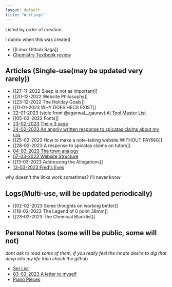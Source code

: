 ```yaml
---
layout: default
title: "Writings"
---
```


Listed by order of creation.

I dunno when this was created
- [[Linux Github Saga]]
- [Chemistry Textbook review](Chemistry%20Resources%20review.md)


## Articles (Single-use(may be updated very rarely))

- [[27-11-2022 Sleep is not as important]]
- [[20-12-2022 Website Philosophy]]
- [[23-12-2022 The Holiday Goals]]
- [[11-01-2023 WHY DOES HECS EXIST]]
- 22-01-2023 (stole from @agarwal__gaurav) [AI Tool Master List](https://share-docs.clickup.com/25598832/d/h/rd6vg-14247/0b79ca1dc0f7429/rd6vg-12207)
- [[05-02-2023 Fonts]]
- [23-02-2023 The v 3 saga](23-02-2023%20The%20v%203%20saga.md)
- [24-02-2023 An angrily written response to spicatas claims about my css](24-02-2023%20An%20angrily%20written%20response%20to%20spicatas%20claims%20about%20my%20css.md)
- [[25-02-2023 How to make a note-taking website WITHOUT PAYING]]
- [[28-02-2023 A response to spicatas claims on tutors]]
- [04-03-2023 The town analogy](04-03-2023%20The%20town%20analogy.md)
- [07-03-2023 Website Structure](07-03-2023%20Website%20Structure.md)
- [[13-03-2023 Addressing the Allegations]]
- [13-03-2023 Fred's Eyes](13-03-2023%20Fred's%20Eyes.md)



why doesn't the links work sometimes? i'll never know
## Logs(Multi-use, will be updated periodically)
- [[02-02-2023 Some thoughts on working better]]
- [[18-02-2023 The Legend of 0 point 38mm]]
- [[23-02-2023 The Chemical Blacklist]]

## Personal Notes (some will be public, some will not)

*dont ask to read some of them, if you really feel the innate desire to dig that deep into my life then check the github*
- [Set List](Set%20List.md)
- [03-03-2023 A letter to myself](03-03-2023%20A%20letter%20to%20myself.md)
- [Piano Pieces](Piano%20Pieces.md)


